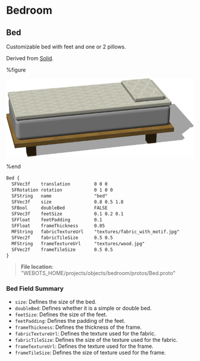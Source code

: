 # Bedroom

## Bed

Customizable bed with feet and one or 2 pillows.

Derived from [Solid](../reference/solid.md).

%figure

![Bed](images/objects/bedroom/Bed/model.png)

%end

```
Bed {
  SFVec3f    translation         0 0 0
  SFRotation rotation            0 1 0 0
  SFString   name                "bed"
  SFVec3f    size                0.8 0.5 1.8
  SFBool     doubleBed           FALSE
  SFVec3f    feetSize            0.1 0.2 0.1
  SFFloat    feetPadding         0.1
  SFFloat    frameThickness      0.05
  MFString   fabricTextureUrl    "textures/fabric_with_motif.jpg"
  SFVec2f    fabricTileSize      0.5 0.5
  MFString   frameTextureUrl     "textures/wood.jpg"
  SFVec2f    frameTileSize       0.5 0.5
}
```

> **File location**: "WEBOTS\_HOME/projects/objects/bedroom/protos/Bed.proto"

### Bed Field Summary

- `size`: Defines the size of the bed.
- `doubleBed`: Defines whether it is a simple or double bed.
- `feetSize`: Defines the size of the feet.
- `feetPadding`: Defines the padding of the feet.
- `frameThickness`: Defines the thickness of the frame.
- `fabricTextureUrl`: Defines the texture used for the fabric.
- `fabricTileSize`: Defines the size of the texture used for the fabric.
- `frameTextureUrl`: Defines the texture used for the frame.
- `frameTileSize`: Defines the size of texture used for the frame.
